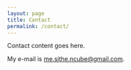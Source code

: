 ```yaml
---
layout: page
title: Contact
permalink: /contact/
---
```


Contact content goes here.

My e-mail is [me.sithe.ncube@gmail.com](me.sithe.ncube@gmail.com).
